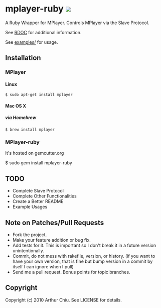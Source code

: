 # mplayer-ruby [![](http://stillmaintained.com/achiu/mplayer-ruby.png)](http://stillmaintained.com/achiu/mplayer-ruby)

A Ruby Wrapper for MPlayer. Controls MPlayer via the Slave Protocol.

See [RDOC](http://mplayer-ruby.rubyforge.org/mplayer-ruby/index.html) for additional information.

See [examples/](http://github.com/achiu/mplayer-ruby/tree/master/examples/) for usage.


## Installation


### MPlayer

#### Linux

    $ sudo apt-get install mplayer
    
#### Mac OS X

##### via Homebrew

    $ brew install mplayer
    
### MPlayer-ruby

It's hosted on gemcutter.org

   $ sudo gem install mplayer-ruby



## TODO
* Complete Slave Protocol 
* Complete Other Functionalities 
* Create a Better README
* Example Usages

## Note on Patches/Pull Requests
 
* Fork the project.
* Make your feature addition or bug fix.
* Add tests for it. This is important so I don't break it in a
  future version unintentionally.
* Commit, do not mess with rakefile, version, or history.
  (if you want to have your own version, that is fine but bump version in a commit by itself I can ignore when I pull)
* Send me a pull request. Bonus points for topic branches.

## Copyright

Copyright (c) 2010 Arthur Chiu. See LICENSE for details.
